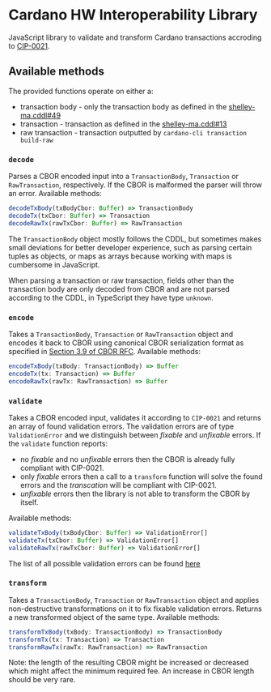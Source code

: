 # Cardano HW Interoperability Library

JavaScript library to validate and transform Cardano transactions accroding to [CIP-0021](https://github.com/cardano-foundation/CIPs/blob/master/CIP-0021/CIP-0021.md).

## Available methods

The provided functions operate on either a:
* transaction body - only the transaction body as defined in the [shelley-ma.cddl#49](https://github.com/input-output-hk/cardano-ledger/blob/master/eras/shelley-ma/test-suite/cddl-files/shelley-ma.cddl#L49)
* transaction - transaction as defined in the [shelley-ma.cddl#13](https://github.com/input-output-hk/cardano-ledger/blob/master/eras/shelley-ma/test-suite/cddl-files/shelley-ma.cddl#L13)
* raw transaction - transaction outputted by `cardano-cli transaction build-raw`


### `decode`
Parses a CBOR encoded input into a `TransactionBody`, `Transaction` or `RawTransaction`, respectively. If the CBOR is malformed the parser will throw an error. Available methods:
```ts
decodeTxBody(txBodyCbor: Buffer) => TransactionBody
decodeTx(txCbor: Buffer) => Transaction
decodeRawTx(rawTxCbor: Buffer) => RawTransaction
```
The `TransactionBody` object mostly follows the CDDL, but sometimes makes small deviations for better developer experience, such as parsing certain tuples as objects, or maps as arrays because working with maps is cumbersome in JavaScript.

When parsing a transaction or raw transaction, fields other than the transaction body are only decoded from CBOR and are not parsed according to the CDDL, in TypeScript they have type `unknown`.

### `encode`
Takes a `TransactionBody`, `Transaction` or `RawTransaction` object and encodes it back to CBOR using canonical CBOR serialization format as specified in [Section 3.9 of CBOR RFC](https://datatracker.ietf.org/doc/html/rfc7049#section-3.9). Available methods:
```ts
encodeTxBody(txBody: TransactionBody) => Buffer
encodeTx(tx: Transaction) => Buffer
encodeRawTx(rawTx: RawTransaction) => Buffer
```

### `validate`
Takes a CBOR encoded input, validates it according to `CIP-0021` and returns an array of found validation errors.
The validation errors are of type `ValidationError` and we distinguish between *fixable* and *unfixable* errors. If the `validate` function reports:
* no *fixable* and no *unfixable* errors then the CBOR is already fully compliant with CIP-0021.
* only *fixable* errors then a call to a `transform` function will solve the found errors and the *transcation* will be compliant with CIP-0021.
* *unfixable* errors then the library is not able to transform the CBOR by itself.

Available methods:
```ts
validateTxBody(txBodyCbor: Buffer) => ValidationError[]
validateTx(txCbor: Buffer) => ValidationError[]
validateRawTx(rawTxCbor: Buffer) => ValidationError[]
```

The list of all possible validation errors can be found [here](./src/errors/validationError.ts)

### `transform`
Takes a `TransactionBody`, `Transaction` or `RawTransaction` object and applies non-destructive transformations on it to fix fixable validation errors. Returns a new transformed object of the same type. Available methods:
```ts
transformTxBody(txBody: TransactionBody) => TransactionBody
transformTx(tx: Transaction) => Transaction
transformRawTx(rawTx: RawTransaction) => RawTransaction
```
Note: the length of the resulting CBOR might be increased or decreased which might affect the minimum required fee. An increase in CBOR length should be very rare.
